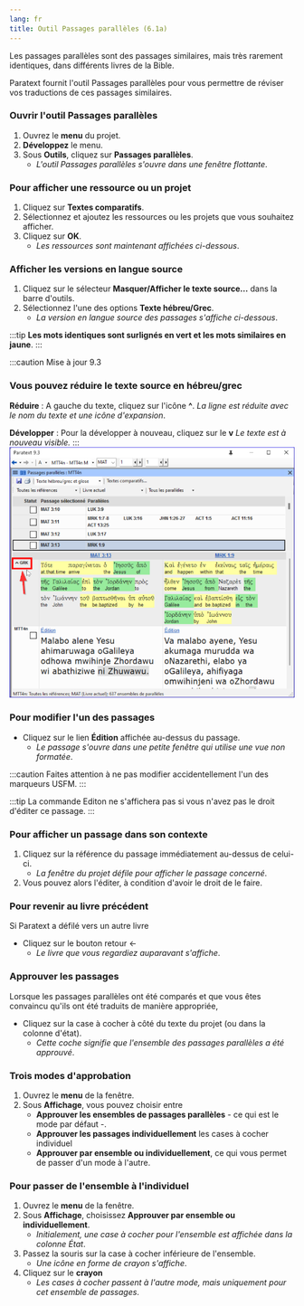 ```yaml
---
lang: fr
title: Outil Passages parallèles (6.1a) 
---
```


Les passages parallèles sont des passages similaires, mais très rarement identiques, dans différents livres de la Bible.

Paratext fournit l'outil Passages parallèles pour vous permettre de réviser vos traductions de ces passages similaires.

### Ouvrir l'outil Passages parallèles

1.  Ouvrez le **menu** du projet.
1.  **Développez** le menu.
1.  Sous **Outils**, cliquez sur **Passages parallèles**.
     -  *L'outil Passages parallèles s'ouvre dans une fenêtre flottante*.  

### Pour afficher une ressource ou un projet

1.  Cliquez sur **Textes comparatifs**.
1.  Sélectionnez et ajoutez les ressources ou les projets que vous souhaitez afficher.
1.  Cliquez sur **OK**.
     -  *Les ressources sont maintenant affichées ci-dessous*.



### Afficher les versions en langue source

1.  Cliquez sur le sélecteur **Masquer/Afficher le texte source…** dans la barre d'outils.
1.  Sélectionnez l'une des options **Texte hébreu/Grec**.
     -  *La version en langue source des passages s'affiche ci-dessous*.

:::tip
 **Les mots identiques sont surlignés en vert et les mots similaires en jaune**.
:::

:::caution Mise à jour 9.3
### Vous pouvez réduire le texte source en hébreu/grec
**Réduire** : A gauche du texte, cliquez sur l'icône **^**.
*La ligne est réduite avec le nom du texte et une icône d'expansion*.
  
**Développer** : Pour la développer à nouveau, cliquez sur le **v** 
*Le texte est à nouveau visible.* 
:::
![](../media/parallel-passage-greek-collapse.png)

### Pour modifier l'un des passages

-  Cliquez sur le lien **Édition** affichée au-dessus du passage.
     -  *Le passage s'ouvre dans une petite fenêtre qui utilise une vue non formatée*.

:::caution
Faites attention à ne pas modifier accidentellement l'un des marqueurs USFM.
:::

:::tip
La commande Editon ne s'affichera pas si vous n'avez pas le droit d'éditer ce passage.
:::
### Pour afficher un passage dans son contexte

1.  Cliquez sur la référence du passage immédiatement au-dessus de celui-ci.
     -  *La fenêtre du projet défile pour afficher le passage concerné*.
1.  Vous pouvez alors l'éditer, à condition d'avoir le droit de le faire.

### Pour revenir au livre précédent

Si Paratext a défilé vers un autre livre

-  Cliquez sur le bouton retour ←
    -  *Le livre que vous regardiez auparavant s'affiche*.

### Approuver les passages

Lorsque les passages parallèles ont été comparés et que vous êtes convaincu qu'ils ont été traduits de manière appropriée,

-  Cliquez sur la case à cocher à côté du texte du projet (ou dans la colonne d'état).
    -  *Cette coche signifie que l'ensemble des passages parallèles a été approuvé*.

### Trois modes d'approbation

1.  Ouvrez le **menu** de la fenêtre.
1.  Sous **Affichage**, vous pouvez choisir entre
    -  **Approuver les ensembles de passages parallèles** - ce qui est le mode par défaut -.
    -  **Approuver les passages individuellement** les cases à cocher individuel
    -  **Approuver par ensemble ou individuellement**, ce qui vous permet de passer d'un mode à l'autre.

### Pour passer de l'ensemble à l'individuel

1.  Ouvrez le **menu** de la fenêtre.
1.  Sous **Affichage**, choisissez **Approuver par ensemble ou individuellement**.
     -  *Initialement, une case à cocher pour l'ensemble est affichée dans la colonne État*.
1.  Passez la souris sur la case à cocher inférieure de l'ensemble.
     -  *Une icône en forme de crayon s'affiche*.
1.  Cliquez sur le **crayon**
     -    *Les cases à cocher passent à l'autre mode, mais uniquement pour cet ensemble de passages*.
